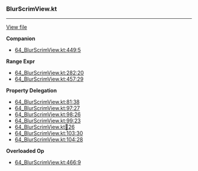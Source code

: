 ### BlurScrimView.kt
---
[View file](../../precision_analyzed/64_BlurScrimView.kt)

**Companion**

 - [64_BlurScrimView.kt:449:5](../../precision_analyzed/64_BlurScrimView.kt#L449)

**Range Expr**

 - [64_BlurScrimView.kt:282:20](../../precision_analyzed/64_BlurScrimView.kt#L282)
 - [64_BlurScrimView.kt:457:29](../../precision_analyzed/64_BlurScrimView.kt#L457)

**Property Delegation**

 - [64_BlurScrimView.kt:81:38](../../precision_analyzed/64_BlurScrimView.kt#L81)
 - [64_BlurScrimView.kt:97:27](../../precision_analyzed/64_BlurScrimView.kt#L97)
 - [64_BlurScrimView.kt:98:26](../../precision_analyzed/64_BlurScrimView.kt#L98)
 - [64_BlurScrimView.kt:99:23](../../precision_analyzed/64_BlurScrimView.kt#L99)
 - [64_BlurScrimView.kt:100:26](../../precision_analyzed/64_BlurScrimView.kt#L100)
 - [64_BlurScrimView.kt:103:30](../../precision_analyzed/64_BlurScrimView.kt#L103)
 - [64_BlurScrimView.kt:104:28](../../precision_analyzed/64_BlurScrimView.kt#L104)

**Overloaded Op**

 - [64_BlurScrimView.kt:466:9](../../precision_analyzed/64_BlurScrimView.kt#L466)
